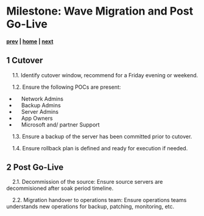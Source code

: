 # Milestone: Wave Migration and Post Go-Live 

#### [prev](./testing.md) | [home](./welcome.md)  | [next](./faq.md)

## **1 Cutover** 

&nbsp;&nbsp;&nbsp;&nbsp;1.1\. Identify cutover window, recommend for a Friday evening or weekend.

&nbsp;&nbsp;&nbsp;&nbsp;1.2\. Ensure the following POCs are present:

- &nbsp;&nbsp;&nbsp;&nbsp;Network Admins
- &nbsp;&nbsp;&nbsp;&nbsp;Backup Admins
- &nbsp;&nbsp;&nbsp;&nbsp;Server Admins
- &nbsp;&nbsp;&nbsp;&nbsp;App Owners
- &nbsp;&nbsp;&nbsp;&nbsp;Microsoft and/ partner Support

&nbsp;&nbsp;&nbsp;&nbsp;1.3\. Ensure a backup of the server has been committed prior to cutover.

&nbsp;&nbsp;&nbsp;&nbsp;1.4\. Ensure rollback plan is defined and ready for execution if needed.

## **2 Post Go-Live** 

&nbsp;&nbsp;&nbsp;&nbsp;2.1\. Decommission of the source: Ensure source servers are decommisioned after soak period timeline.

&nbsp;&nbsp;&nbsp;&nbsp;2.2\. Migration handover to operations team: Ensure operations teams understands new operations for backup, patching, monitoring, etc.
